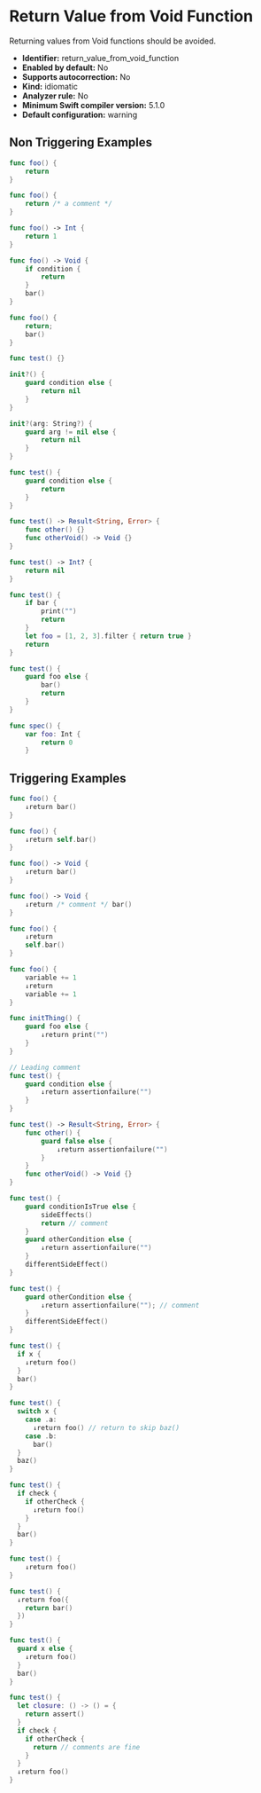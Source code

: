 # Return Value from Void Function

Returning values from Void functions should be avoided.

* **Identifier:** return_value_from_void_function
* **Enabled by default:** No
* **Supports autocorrection:** No
* **Kind:** idiomatic
* **Analyzer rule:** No
* **Minimum Swift compiler version:** 5.1.0
* **Default configuration:** warning

## Non Triggering Examples

```swift
func foo() {
    return
}
```

```swift
func foo() {
    return /* a comment */
}
```

```swift
func foo() -> Int {
    return 1
}
```

```swift
func foo() -> Void {
    if condition {
        return
    }
    bar()
}
```

```swift
func foo() {
    return;
    bar()
}
```

```swift
func test() {}
```

```swift
init?() {
    guard condition else {
        return nil
    }
}
```

```swift
init?(arg: String?) {
    guard arg != nil else {
        return nil
    }
}
```

```swift
func test() {
    guard condition else {
        return
    }
}
```

```swift
func test() -> Result<String, Error> {
    func other() {}
    func otherVoid() -> Void {}
}
```

```swift
func test() -> Int? {
    return nil
}
```

```swift
func test() {
    if bar {
        print("")
        return
    }
    let foo = [1, 2, 3].filter { return true }
    return
}
```

```swift
func test() {
    guard foo else {
        bar()
        return
    }
}
```

```swift
func spec() {
    var foo: Int {
        return 0
    }
```

## Triggering Examples

```swift
func foo() {
    ↓return bar()
}
```

```swift
func foo() {
    ↓return self.bar()
}
```

```swift
func foo() -> Void {
    ↓return bar()
}
```

```swift
func foo() -> Void {
    ↓return /* comment */ bar()
}
```

```swift
func foo() {
    ↓return
    self.bar()
}
```

```swift
func foo() {
    variable += 1
    ↓return
    variable += 1
}
```

```swift
func initThing() {
    guard foo else {
        ↓return print("")
    }
}
```

```swift
// Leading comment
func test() {
    guard condition else {
        ↓return assertionfailure("")
    }
}
```

```swift
func test() -> Result<String, Error> {
    func other() {
        guard false else {
            ↓return assertionfailure("")
        }
    }
    func otherVoid() -> Void {}
}
```

```swift
func test() {
    guard conditionIsTrue else {
        sideEffects()
        return // comment
    }
    guard otherCondition else {
        ↓return assertionfailure("")
    }
    differentSideEffect()
}
```

```swift
func test() {
    guard otherCondition else {
        ↓return assertionfailure(""); // comment
    }
    differentSideEffect()
}
```

```swift
func test() {
  if x {
    ↓return foo()
  }
  bar()
}
```

```swift
func test() {
  switch x {
    case .a:
      ↓return foo() // return to skip baz()
    case .b:
      bar()
  }
  baz()
}
```

```swift
func test() {
  if check {
    if otherCheck {
      ↓return foo()
    }
  }
  bar()
}
```

```swift
func test() {
    ↓return foo()
}
```

```swift
func test() {
  ↓return foo({
    return bar()
  })
}
```

```swift
func test() {
  guard x else {
    ↓return foo()
  }
  bar()
}
```

```swift
func test() {
  let closure: () -> () = {
    return assert()
  }
  if check {
    if otherCheck {
      return // comments are fine
    }
  }
  ↓return foo()
}
```